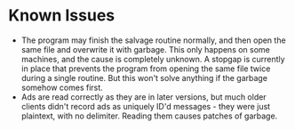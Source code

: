 # Known Issues
- The program may finish the salvage routine normally, and then open the same file and overwrite it with garbage. This only happens on some machines, and the cause is completely unknown. A stopgap is currently in place that prevents the program from opening the same file twice during a single routine. But this won't solve anything if the garbage somehow comes first.
- Ads are read correctly as they are in later versions, but much older clients didn't record ads as uniquely ID'd messages - they were just plaintext, with no delimiter. Reading them causes patches of garbage.